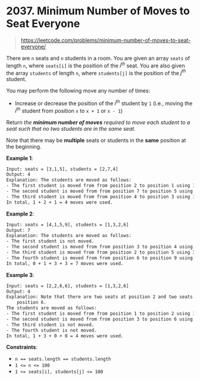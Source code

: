 # 2037. Minimum Number of Moves to Seat Everyone

> <https://leetcode.com/problems/minimum-number-of-moves-to-seat-everyone/>

There are `n` seats and `n` students in a room. You are given an array `seats`
of length `n`, where `seats[i]` is the position of the $i^{th}$ seat. You are
also given the array `students` of length `n`, where `students[j]` is the
position of the $j^{th}$ student.

You may perform the following move any number of times:

- Increase or decrease the position of the $i^{th}$ student by `1` (i.e.,
  moving the $i^{th}$ student from position `x` to `x + 1` or `x - 1`)

Return *the **minimum number of moves** required to move each student to a seat
such that no two students are in the same seat*.

Note that there may be **multiple** seats or students in the **same** position
at the beginning.

**Example 1**:

```txt
Input: seats = [3,1,5], students = [2,7,4]
Output: 4
Explanation: The students are moved as follows:
- The first student is moved from from position 2 to position 1 using 1 move.
- The second student is moved from from position 7 to position 5 using 2 moves.
- The third student is moved from from position 4 to position 3 using 1 move.
In total, 1 + 2 + 1 = 4 moves were used.
```

**Example 2**:

```txt
Input: seats = [4,1,5,9], students = [1,3,2,6]
Output: 7
Explanation: The students are moved as follows:
- The first student is not moved.
- The second student is moved from from position 3 to position 4 using 1 move.
- The third student is moved from from position 2 to position 5 using 3 moves.
- The fourth student is moved from from position 6 to position 9 using 3 moves.
In total, 0 + 1 + 3 + 3 = 7 moves were used.
```

**Example 3**:

```txt
Input: seats = [2,2,6,6], students = [1,3,2,6]
Output: 4
Explanation: Note that there are two seats at position 2 and two seats at
    position 6.
The students are moved as follows:
- The first student is moved from from position 1 to position 2 using 1 move.
- The second student is moved from from position 3 to position 6 using 3 moves.
- The third student is not moved.
- The fourth student is not moved.
In total, 1 + 3 + 0 + 0 = 4 moves were used.
```

**Constraints**:

- `n == seats.length == students.length`
- `1 <= n <= 100`
- `1 <= seats[i], students[j] <= 100`
